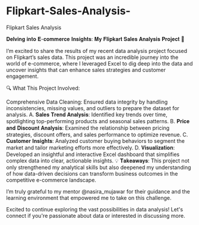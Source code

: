 # Flipkart-Sales-Analysis-
Flipkart Sales Analysis 

𝐃𝐞𝐥𝐯𝐢𝐧𝐠 𝐢𝐧𝐭𝐨 𝐄-𝐜𝐨𝐦𝐦𝐞𝐫𝐜𝐞 𝐈𝐧𝐬𝐢𝐠𝐡𝐭𝐬: 𝐌𝐲 𝐅𝐥𝐢𝐩𝐤𝐚𝐫𝐭 𝐒𝐚𝐥𝐞𝐬 𝐀𝐧𝐚𝐥𝐲𝐬𝐢𝐬 𝐏𝐫𝐨𝐣𝐞𝐜𝐭 🌟 

I’m excited to share the results of my recent data analysis project focused on Flipkart’s sales data. This project was an incredible journey into the world of e-commerce, where I leveraged Excel to dig deep into the data and uncover insights that can enhance sales strategies and customer engagement.

🔍 What This Project Involved:

Comprehensive Data Cleaning: Ensured data integrity by handling inconsistencies, missing values, and outliers to prepare the dataset for analysis.
A. 𝐒𝐚𝐥𝐞𝐬 𝐓𝐫𝐞𝐧𝐝 𝐀𝐧𝐚𝐥𝐲𝐬𝐢𝐬: Identified key trends over time, spotlighting top-performing products and seasonal sales patterns.
B. 𝐏𝐫𝐢𝐜𝐞 𝐚𝐧𝐝 𝐃𝐢𝐬𝐜𝐨𝐮𝐧𝐭 𝐀𝐧𝐚𝐥𝐲𝐬𝐢𝐬: Examined the relationship between pricing strategies, discount offers, and sales performance to optimize revenue.
C. 𝐂𝐮𝐬𝐭𝐨𝐦𝐞𝐫 𝐈𝐧𝐬𝐢𝐠𝐡𝐭𝐬: Analyzed customer buying behaviors to segment the market and tailor marketing efforts more effectively.
D. 𝐕𝐢𝐬𝐮𝐚𝐥𝐢𝐳𝐚𝐭𝐢𝐨𝐧: Developed an insightful and interactive Excel dashboard that simplifies complex data into clear, actionable insights.
💡 𝐓𝐚𝐤𝐞𝐚𝐰𝐚𝐲𝐬: This project not only strengthened my analytical skills but also deepened my understanding of how data-driven decisions can transform business outcomes in the competitive e-commerce landscape.

I’m truly grateful to my mentor @nasira_mujawar for their guidance and the learning environment that empowered me to take on this challenge.

Excited to continue exploring the vast possibilities in data analysis! Let's connect if you're passionate about data or interested in discussing more.
